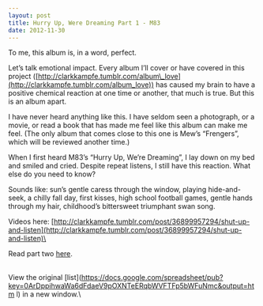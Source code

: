 ```yaml
---
layout: post
title: Hurry Up, Were Dreaming Part 1 - M83
date: 2012-11-30
---
```



To me, this album is, in a word, perfect.

Let’s talk emotional impact. Every album I’ll cover or have covered in
this project
([](http://clarkkampfe.tumblr.com/album_love)[http://clarkkampfe.tumblr.com/album\_love](http://clarkkampfe.tumblr.com/album_love))
has caused my brain to have a positive chemical reaction at one time or
another, that much is true. But this is an album apart.

I have never heard anything like this. I have seldom seen a photograph,
or a movie, or read a book that has made me feel like this album can
make me feel. (The only album that comes close to this one is Mew’s
“Frengers”, which will be reviewed another time.)

When I first heard M83’s “Hurry Up, We’re Dreaming”, I lay down on my
bed and smiled and cried. Despite repeat listens, I still have this
reaction. What else do you need to know?

Sounds like: sun’s gentle caress through the window, playing
hide-and-seek, a chilly fall day, first kisses, high school football
games, gentle hands through my hair, childhood’s bittersweet triumphant
swan song.

Videos here:
[http://clarkkampfe.tumblr.com/post/36899957294/shut-up-and-listen](http://clarkkampfe.tumblr.com/post/36899957294/shut-up-and-listen)\

Read part two
[here](http://clarkkampfe.tumblr.com/post/36907674307/hurry-up-were-dreaming-part-2-m83 "Hurry Up, We're Dreaming (part 2)"). 

\
View the original
[list](https://docs.google.com/spreadsheet/pub?key=0ArDppihwaWa6dFdaeV9pOXNTeERqbWVFTFp5bWFuNmc&output=htm    l) in a
new window.\


